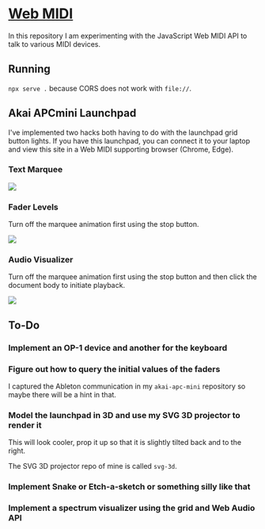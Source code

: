 # [Web MIDI](https://tomashubelbauer.github.io/web-midi)

In this repository I am experimenting with the JavaScript Web MIDI API to talk
to various MIDI devices.

## Running

`npx serve .` because CORS does not work with `file://`.

## Akai APCmini Launchpad

I've implemented two hacks both having to do with the launchpad grid button
lights. If you have this launchpad, you can connect it to your laptop and view
this site in a Web MIDI supporting browser (Chrome, Edge).

### Text Marquee

[![](https://i3.ytimg.com/vi/ZD0jvqGuul0/maxresdefault.jpg)](https://www.youtube.com/watch?v=ZD0jvqGuul0)

### Fader Levels

Turn off the marquee animation first using the stop button.

[![](https://i3.ytimg.com/vi/XP5PGQ_B-Jg/maxresdefault.jpg)](https://www.youtube.com/watch?v=XP5PGQ_B-Jg)

### Audio Visualizer

Turn off the marquee animation first using the stop button and then click the
document body to initiate playback.

[![](https://i3.ytimg.com/vi/feNGAObR10Y/maxresdefault.jpg)](https://www.youtube.com/watch?v=feNGAObR10Y)

## To-Do

### Implement an OP-1 device and another for the keyboard

### Figure out how to query the initial values of the faders

I captured the Ableton communication in my `akai-apc-mini` repository so maybe
there will be a hint in that.

### Model the launchpad in 3D and use my SVG 3D projector to render it

This will look cooler, prop it up so that it is slightly tilted back and to the
right.

The SVG 3D projector repo of mine is called `svg-3d`.

### Implement Snake or Etch-a-sketch or something silly like that

### Implement a spectrum visualizer using the grid and Web Audio API
